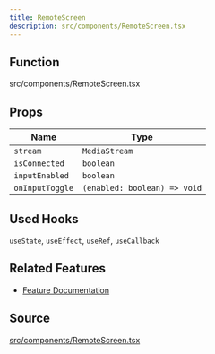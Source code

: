 ```yaml
---
title: RemoteScreen
description: src/components/RemoteScreen.tsx
---
```


## Function
src/components/RemoteScreen.tsx

## Props

| Name | Type |
| --- | --- |
| `stream` | `MediaStream` |
| `isConnected` | `boolean` |
| `inputEnabled` | `boolean` |
| `onInputToggle` | `(enabled: boolean) => void` |

## Used Hooks

`useState`, `useEffect`, `useRef`, `useCallback`

## Related Features

- [Feature Documentation](../features/remote.md)

## Source

[src/components/RemoteScreen.tsx](/src/components/RemoteScreen.tsx)
